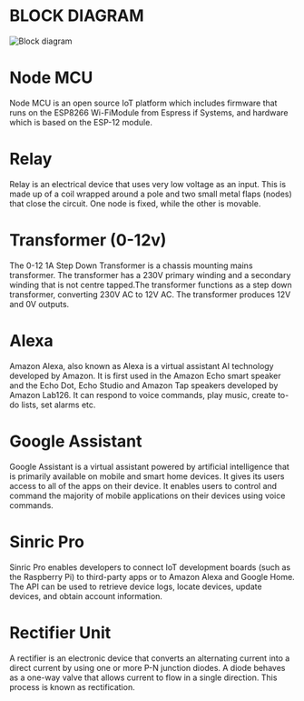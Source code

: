 # BLOCK DIAGRAM
  ![Block diagram](https://user-images.githubusercontent.com/98865218/155833674-1dd4647f-0b3d-493c-97a0-a7384509e311.png)
# Node MCU
  Node MCU is an open source IoT platform which includes firmware that runs
on the ESP8266 Wi-FiModule from Espress if Systems, and hardware which is based
on the ESP-12 module.
# Relay
  Relay is an electrical device that uses very low voltage as an input. This is
made up of a coil wrapped around a pole and two small metal flaps (nodes) that close
the circuit. One node is fixed, while the other is movable.
# Transformer (0-12v)
  The 0-12 1A Step Down Transformer is a chassis mounting mains transformer.
The transformer has a 230V primary winding and a secondary winding that is not centre
tapped.The transformer functions as a step down transformer, converting 230V
AC to 12V AC. The transformer produces 12V and 0V outputs.
# Alexa
  Amazon Alexa, also known as Alexa is a virtual assistant AI technology
developed by Amazon. It is first used in the Amazon Echo smart speaker and the Echo
Dot, Echo Studio and Amazon Tap speakers developed by Amazon Lab126. It can
respond to voice commands, play music, create to-do lists, set alarms etc.
# Google Assistant
  Google Assistant is a virtual assistant powered by artificial intelligence that is
primarily available on mobile and smart home devices. It gives its users access to all of the apps on their device. It enables users to control and command the majority of mobile applications on their devices using voice
commands.
# Sinric Pro
  Sinric Pro enables developers to connect IoT development boards (such as the
Raspberry Pi) to third-party apps or to Amazon Alexa and Google Home. The API can
be used to retrieve device logs, locate devices, update devices, and obtain account
information.
# Rectifier Unit
  A rectifier is an electronic device that converts an alternating current into a direct current by using one or more P-N junction diodes. A diode behaves as a one-way valve that allows current to flow in a single direction. This process is known as rectification.